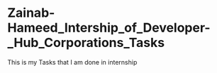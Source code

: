 # Zainab-Hameed_Intership_of_Developer-_Hub_Corporations_Tasks
This is my Tasks that I am done in internship
